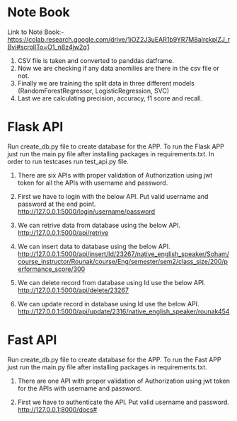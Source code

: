 # Note Book

Link to Note Book:-
https://colab.research.google.com/drive/1iOZ2J3uEAR1b9YR7M8aIrckplZJ_rBvi#scrollTo=O1_n8z4jw2q1

1. CSV file is taken and converted to panddas datframe.
2. Now we are checking if any data anomilies are there in the csv file or not.
3. Finally we are training the split data in three different models (RandomForestRegressor, LogisticRegression, SVC)
4. Last we are calculating precision, accuracy, f1 score and recall.




# Flask API

Run create_db.py file to create database for the APP.
To run the Flask APP just run the main.py file after installing packages in requirements.txt.
In order to run testcases run test_api.py file.


1. There are six APIs with proper validation of Authorization using jwt token for all the APIs with username and password.

2. First we have to login with the below API. Put valid username and password at the end point.
      http://127.0.0.1:5000/login/username/password
      
3. We can retrive data from database using the below API.
      http://127.0.0.1:5000/api/retrive

4. We can insert data to database using the below API.
      http://127.0.0.1:5000/api/insert/Id/23267/native_english_speaker/Soham/course_instructor/Rounak/course/Eng/semester/sem2/class_size/200/performance_score/300
      
5. We can delete record from database using Id use the below API.
      http://127.0.0.1:5000/api/delete/23267
      
6. We can update record in database using Id use the below API.
      http://127.0.0.1:5000/api/update/2316/native_english_speaker/rounak454
      
   
# Fast API

Run create_db.py file to create database for the APP.
To run the Fast APP just run the main.py file after installing packages in requirements.txt.

1. There are one API with proper validation of Authorization using jwt token for the APIs with username and password.

2. First we have to authenticate the API. Put valid username and password.
      http://127.0.0.1:8000/docs#
      
      
